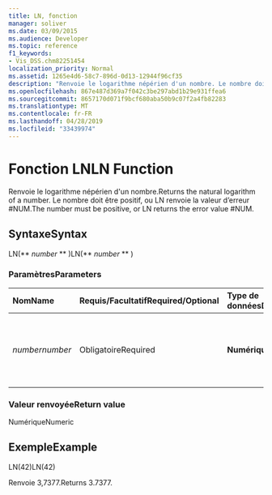 ```yaml
---
title: LN, fonction
manager: soliver
ms.date: 03/09/2015
ms.audience: Developer
ms.topic: reference
f1_keywords:
- Vis_DSS.chm82251454
localization_priority: Normal
ms.assetid: 1265e4d6-58c7-896d-0d13-12944f96cf35
description: "Renvoie le logarithme népérien d'un nombre. Le nombre doit être positif, ou LN renvoie la valeur d’erreur #NUM."
ms.openlocfilehash: 867e487d369a7f042c3be297abd1b29e931ffea6
ms.sourcegitcommit: 8657170d071f9bcf680aba50b9c07f2a4fb82283
ms.translationtype: MT
ms.contentlocale: fr-FR
ms.lasthandoff: 04/28/2019
ms.locfileid: "33439974"
---
```

# <a name="ln-function"></a><span data-ttu-id="eb431-104">Fonction LN</span><span class="sxs-lookup"><span data-stu-id="eb431-104">LN Function</span></span>

<span data-ttu-id="eb431-105">Renvoie le logarithme népérien d'un nombre.</span><span class="sxs-lookup"><span data-stu-id="eb431-105">Returns the natural logarithm of a number.</span></span> <span data-ttu-id="eb431-106">Le nombre doit être positif, ou LN renvoie la valeur d’erreur #NUM.</span><span class="sxs-lookup"><span data-stu-id="eb431-106">The number must be positive, or LN returns the error value #NUM.</span></span>
  
## <a name="syntax"></a><span data-ttu-id="eb431-107">Syntaxe</span><span class="sxs-lookup"><span data-stu-id="eb431-107">Syntax</span></span>

<span data-ttu-id="eb431-108">LN(\*\* *number* \*\* )</span><span class="sxs-lookup"><span data-stu-id="eb431-108">LN(\*\* *number* \*\* )</span></span> 
  
### <a name="parameters"></a><span data-ttu-id="eb431-109">Paramètres</span><span class="sxs-lookup"><span data-stu-id="eb431-109">Parameters</span></span>

|<span data-ttu-id="eb431-110">**Nom**</span><span class="sxs-lookup"><span data-stu-id="eb431-110">**Name**</span></span>|<span data-ttu-id="eb431-111">**Requis/Facultatif**</span><span class="sxs-lookup"><span data-stu-id="eb431-111">**Required/Optional**</span></span>|<span data-ttu-id="eb431-112">**Type de données**</span><span class="sxs-lookup"><span data-stu-id="eb431-112">**Data Type**</span></span>|<span data-ttu-id="eb431-113">**Description**</span><span class="sxs-lookup"><span data-stu-id="eb431-113">**Description**</span></span>|
|:-----|:-----|:-----|:-----|
| <span data-ttu-id="eb431-114">_number_</span><span class="sxs-lookup"><span data-stu-id="eb431-114">_number_</span></span> <br/> |<span data-ttu-id="eb431-115">Obligatoire</span><span class="sxs-lookup"><span data-stu-id="eb431-115">Required</span></span>  <br/> |<span data-ttu-id="eb431-116">**Numérique**</span><span class="sxs-lookup"><span data-stu-id="eb431-116">**Numeric**</span></span> <br/> | <span data-ttu-id="eb431-117">Nombre dont vous souhaitez trouver le logarithme népérien.</span><span class="sxs-lookup"><span data-stu-id="eb431-117">The number whose natural logarithm you want to find.</span></span>  <br/> |
   
### <a name="return-value"></a><span data-ttu-id="eb431-118">Valeur renvoyée</span><span class="sxs-lookup"><span data-stu-id="eb431-118">Return value</span></span>

<span data-ttu-id="eb431-119">Numérique</span><span class="sxs-lookup"><span data-stu-id="eb431-119">Numeric</span></span>
  
## <a name="example"></a><span data-ttu-id="eb431-120">Exemple</span><span class="sxs-lookup"><span data-stu-id="eb431-120">Example</span></span>

<span data-ttu-id="eb431-121">LN(42)</span><span class="sxs-lookup"><span data-stu-id="eb431-121">LN(42)</span></span> 
  
<span data-ttu-id="eb431-122">Renvoie 3,7377.</span><span class="sxs-lookup"><span data-stu-id="eb431-122">Returns 3.7377.</span></span> 
  

